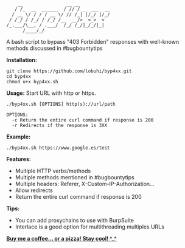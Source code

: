 ```
    __                __ __           
   / /_  __  ______  / // / _  ___  __
  / __ \/ / / / __ \/ // /_| |/_/ |/_/
 / /_/ / /_/ / /_/ /__  __/>  <_>  <  
/_.___/\__, / .___/  /_/ /_/|_/_/|_|  
      /____/_/                        
```
A bash script to bypass "403 Forbidden" responses with well-known methods discussed in #bugbountytips

**Installation:**
```
git clone https://github.com/lobuhi/byp4xx.git
cd byp4xx
chmod u+x byp4xx.sh
```

**Usage:** Start URL with http or https.
```
./byp4xx.sh [OPTIONS] http(s)://url/path

OPTIONS:
  -c Return the entire curl command if response is 200
  -r Redirects if the response is 3XX
```
**Example:**
```
./byp4xx.sh https://www.google.es/test
```
**Features:**
- Multiple HTTP verbs/methods
- Multiple methods mentioned in #bugbountytips
- Multiple headers: Referer, X-Custom-IP-Authorization...
- Allow redirects
- Return the entire curl command if response is 200

**Tips:**
- You can add proxychains to use with BurpSuite
- Interlace is a good option for multithreading multiples URLs

**[Buy me a coffee... or a pizza! Stay cool! ^_^](https://buymeacoffee.com/lobuhi)**
